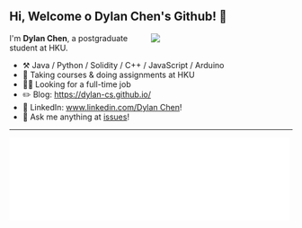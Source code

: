 ## Hi, Welcome o Dylan Chen's Github! 👋
<picture>
    <source media="(prefers-color-scheme: dark)" srcset="https://github-readme-stats-ouuan.vercel.app/api?username=Dylan-CS&theme=dark&show_icons=true">
    <img align="right" width="50%" src="https://github-readme-stats-ouuan.vercel.app/api?username=Dylan-CS&show_icons=true">
</picture>

I'm **Dylan Chen**, a postgraduate student at HKU.

-   :hammer_and_pick: Java / Python / Solidity / C++ / JavaScript / Arduino
-   :seedling: Taking courses & doing assignments at HKU
-   :man_office_worker: Looking for a full-time job
-   :pencil2: Blog: https://dylan-cs.github.io/  
-   :link: LinkedIn: [www.linkedin.com/Dylan Chen](https://www.linkedin.com/in/dylan-chen-684a52249/)!
-   :thought_balloon: Ask me anything at [issues](https://github.com/Dylan-CS/Dylan-CS/issues)!

---
<div style="display: flex;">
  <img src="https://raw.githubusercontent.com/dylan-cs/github-stats-transparent/output/generated/overview.svg" alt="GitHub Overview" style="width: 49%;">
  <img src="https://raw.githubusercontent.com/dylan-cs/github-stats-transparent/output/generated/languages.svg" alt="GitHub Languages" style="width: 50%;">
</div>



